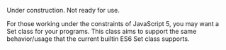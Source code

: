 Under construction.  Not ready for use.

For those working under the constraints of JavaScript 5, you may want a Set class for your programs.  This class aims to support the same behavior/usage that the current builtin ES6 Set class supports.
